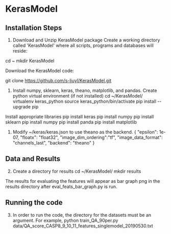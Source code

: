 # KerasModel

## Installation Steps

1. Download and Unzip KerasModel package
Create a working directory called 'KerasModel' where all scripts, programs and databases will reside:

  cd ~
  mkdir KerasModel

Download the KerasModel code:

  git clone https://github.com/s-liuyl/KerasModel.git
  
1. Install numpy, sklearn, keras, theano, matplotlib, and pandas.
Create python virtual environment (if not installed)
  cd ~/KerasModel/  
  virtualenv keras_python
  source keras_python/bin/activate
  pip install --upgrade pip

Install appropriate libraries
  pip install keras
  pip install numpy
  pip install sklearn
  pip install numpy
  pip install panda
  pip install matplotlib
  
1. Modify ~/keras/keras.json to use theano as the backend.
  {
  "epsilon": 1e-07,
  "floatx": "float32",
  "image_dim_ordering":"tf",
  "image_data_format": "channels_last",
  "backend": "theano"
  }
  

## Data and Results
2. Create a directory for results
  cd ~/KerasModel/ 
  mkdir results
  
The results for evaluating the features will appear as bar graph png in the results directory after eval_feats_bar_graph.py is run.

## Running the code
3. In order to run the code, the directory for the datasets must be an argument.
For example, 
  python train_QA_90per.py data/QA_score_CASP8_9_10_11_features_singlemodel_20190530.txt

